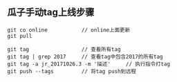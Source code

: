 ## 瓜子手动tag上线步骤

    git co online           // online上面更新
    git pull

    git tag                 // 查看所有tag
    git tag | grep 2017     // 查看tag中包含2017的所有tag
    git tag -a jr_20171026.3 -m '描述'     // 执行指令打tag
    git push --tags         // 将tag push到远程